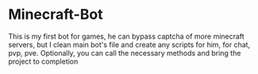 # Minecraft-Bot
This is my first bot for games, he can bypass captcha of more minecraft servers, but I clean main bot's file and create any scripts for him, for chat, pvp, pve.
Optionally, you can call the necessary methods and bring the project to completion
